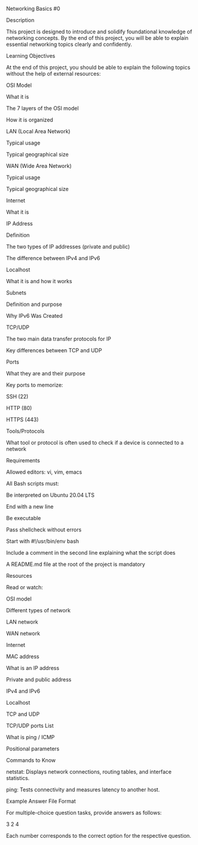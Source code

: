 Networking Basics #0

Description

This project is designed to introduce and solidify foundational knowledge of networking concepts. By the end of this project, you will be able to explain essential networking topics clearly and confidently.

Learning Objectives

At the end of this project, you should be able to explain the following topics without the help of external resources:

OSI Model

What it is

The 7 layers of the OSI model

How it is organized

LAN (Local Area Network)

Typical usage

Typical geographical size

WAN (Wide Area Network)

Typical usage

Typical geographical size

Internet

What it is

IP Address

Definition

The two types of IP addresses (private and public)

The difference between IPv4 and IPv6

Localhost

What it is and how it works

Subnets

Definition and purpose

Why IPv6 Was Created

TCP/UDP

The two main data transfer protocols for IP

Key differences between TCP and UDP

Ports

What they are and their purpose

Key ports to memorize:

SSH (22)

HTTP (80)

HTTPS (443)

Tools/Protocols

What tool or protocol is often used to check if a device is connected to a network

Requirements

Allowed editors: vi, vim, emacs

All Bash scripts must:

Be interpreted on Ubuntu 20.04 LTS

End with a new line

Be executable

Pass shellcheck without errors

Start with #!/usr/bin/env bash

Include a comment in the second line explaining what the script does

A README.md file at the root of the project is mandatory

Resources

Read or watch:

OSI model

Different types of network

LAN network

WAN network

Internet

MAC address

What is an IP address

Private and public address

IPv4 and IPv6

Localhost

TCP and UDP

TCP/UDP ports List

What is ping / ICMP

Positional parameters

Commands to Know

netstat: Displays network connections, routing tables, and interface statistics.

ping: Tests connectivity and measures latency to another host.

Example Answer File Format

For multiple-choice question tasks, provide answers as follows:

3
2
4

Each number corresponds to the correct option for the respective question.